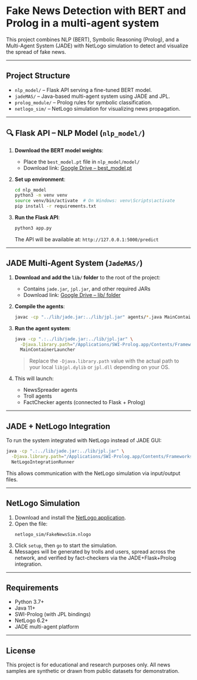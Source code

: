# Fake News Detection with BERT and Prolog in a multi-agent system

This project combines NLP (BERT), Symbolic Reasoning (Prolog), and a Multi-Agent System (JADE) with NetLogo simulation to detect and visualize the spread of fake news.

---

## Project Structure

- `nlp_model/` – Flask API serving a fine-tuned BERT model.
- `jadeMAS/` – Java-based multi-agent system using JADE and JPL.
- `prolog_module/` – Prolog rules for symbolic classification.
- `netlogo_sim/` – NetLogo simulation for visualizing news propagation.

---

## 🔍 Flask API – NLP Model (`nlp_model/`)

1. **Download the BERT model weights**:
   - Place the `best_model.pt` file in `nlp_model/model/`
   - Download link: [Google Drive – best_model.pt](https://drive.google.com/drive/folders/1ZVJsfE3rAm9dkHdcGpjJjPEaAp64yGmQ?usp=drive_link)

2. **Set up environment**:
   ```bash
   cd nlp_model
   python3 -m venv venv
   source venv/bin/activate  # On Windows: venv\Scripts\activate
   pip install -r requirements.txt
   ```

3. **Run the Flask API**:
   ```bash
   python3 app.py
   ```

   The API will be available at: `http://127.0.0.1:5000/predict`

---

## JADE Multi-Agent System (`JadeMAS/`)

1. **Download and add the `lib/` folder** to the root of the project:
   - Contains `jade.jar`, `jpl.jar`, and other required JARs
   - Download link: [Google Drive – lib/ folder](https://drive.google.com/drive/folders/1ZVJsfE3rAm9dkHdcGpjJjPEaAp64yGmQ?usp=drive_link)

2. **Compile the agents**:
   ```bash
   javac -cp "../lib/jade.jar:../lib/jpl.jar" agents/*.java MainContainerLauncher.java
   ```

3. **Run the agent system**:
   ```bash
   java -cp ".:../lib/jade.jar:../lib/jpl.jar" \
     -Djava.library.path="/Applications/SWI-Prolog.app/Contents/Frameworks" \
     MainContainerLauncher
   ```

   > Replace the `-Djava.library.path` value with the actual path to your local `libjpl.dylib` or `jpl.dll` depending on your OS.

4. This will launch:
   - NewsSpreader agents
   - Troll agents
   - FactChecker agents (connected to Flask + Prolog)

---

## JADE + NetLogo Integration

To run the system integrated with NetLogo instead of JADE GUI:
```bash
java -cp ".:../lib/jade.jar:../lib/jpl.jar" \
  -Djava.library.path="/Applications/SWI-Prolog.app/Contents/Frameworks" \
  NetLogoIntegrationRunner
```

This allows communication with the NetLogo simulation via input/output files.

---

## NetLogo Simulation

1. Download and install the [NetLogo application](https://ccl.northwestern.edu/netlogo/).
2. Open the file:
   ```
   netlogo_sim/FakeNewsSim.nlogo
   ```
3. Click `setup`, then `go` to start the simulation.
4. Messages will be generated by trolls and users, spread across the network, and verified by fact-checkers via the JADE+Flask+Prolog integration.

---

## Requirements

- Python 3.7+
- Java 11+
- SWI-Prolog (with JPL bindings)
- NetLogo 6.2+
- JADE multi-agent platform

---

## License

This project is for educational and research purposes only. All news samples are synthetic or drawn from public datasets for demonstration.
